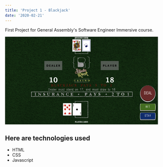 ```yaml
---
title: 'Project 1 - Blackjack'
date: '2020-02-21'
---
```


First Project for General Assembly's Software Engineer Immersive course.

![Blackjack Screenshot](../assets/images/fulls/01.jpg)

## Here are technologies used

- HTML
- CSS
- Javascript
